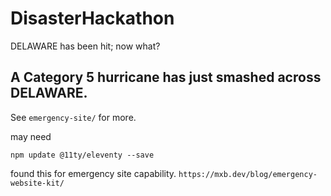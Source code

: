 # DisasterHackathon
DELAWARE has been hit; now what?

## A Category 5 hurricane has just smashed across DELAWARE.

See `emergency-site/` for more.


may need 

```
npm update @11ty/eleventy --save
```

found this for emergency site capability. `https://mxb.dev/blog/emergency-website-kit/`